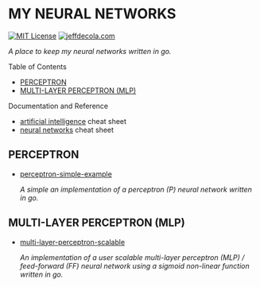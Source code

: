 # MY NEURAL NETWORKS

[![MIT License](https://img.shields.io/:license-mit-blue.svg)](https://jeffdecola.mit-license.org)
[![jeffdecola.com](https://img.shields.io/badge/website-jeffdecola.com-blue)](https://jeffdecola.com)

_A place to keep my neural networks written in go._

Table of Contents

* [PERCEPTRON](https://github.com/JeffDeCola/my-neural-networks#perceptron)
* [MULTI-LAYER PERCEPTRON (MLP)](https://github.com/JeffDeCola/my-neural-networks#multi-layer-perceptron-mlp)

Documentation and Reference

* [artificial intelligence](https://github.com/JeffDeCola/my-cheat-sheets/tree/master/software/development/software-architectures/artificial-intelligence/artificial-intelligence-cheat-sheet)
  cheat sheet
* [neural networks](https://github.com/JeffDeCola/my-cheat-sheets/blob/master/software/development/software-architectures/artificial-intelligence/artificial-intelligence-cheat-sheet/neural-networks.md)
  cheat sheet

## PERCEPTRON

* [perceptron-simple-example](https://github.com/JeffDeCola/my-neural-networks/tree/main/perceptron-simple-example)

  _A simple an implementation of a perceptron (P) neural network
  written in go._

## MULTI-LAYER PERCEPTRON (MLP)

* [multi-layer-perceptron-scalable](https://github.com/JeffDeCola/my-neural-networks/tree/main/multi-layer-perceptron-scalable)

  _An implementation of a user scalable multi-layer
  perceptron (MLP) / feed-forward (FF) neural network using a
  sigmoid non-linear function written in go._
